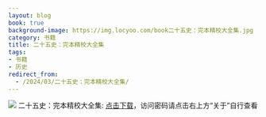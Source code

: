 ```yaml
---
layout: blog
book: true
background-image: https://img.locyoo.com/book二十五史：完本精校大全集.jpg
category: 书籍
title: 二十五史：完本精校大全集
tags:
- 书籍
- 历史
redirect_from:
  - /2024/03/二十五史：完本精校大全集/
---
```

![](https://img.locyoo.com/book二十五史：完本精校大全集.jpg)
二十五史：完本精校大全集: <a name = "ref1" href="https://url18.ctfile.com/f/50983618-1439915863-c2d105?p=3619">点击下载</a>，访问密码请点击右上方“关于”自行查看